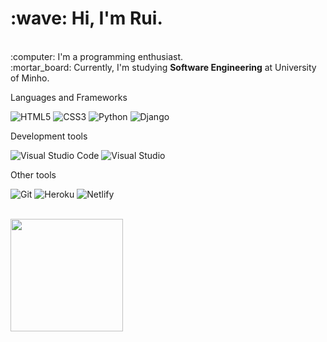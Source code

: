 <p align = "left"> 
  <h1>:wave: Hi, I'm Rui.</h1>
  <br>
  :computer: I'm a programming enthusiast.
  <br>
  :mortar_board: Currently, I'm studying <strong>Software Engineering</strong> at University of Minho.
</p>

<p align = "left">
  Languages and Frameworks

  ![HTML5](https://img.shields.io/badge/HTML5-%23E34F26.svg?style=flat&logo=html5&logoColor=white)
  ![CSS3](https://img.shields.io/badge/CSS3-%231572B6.svg?style=flat&logo=css3&logoColor=white)
  ![Python](https://img.shields.io/badge/Python-3670A0?style=flat&logo=python&logoColor=ffdd54)
  ![Django](https://img.shields.io/badge/Django-%23092E20.svg?style=flat&logo=django&logoColor=white)
  
  Development tools

  ![Visual Studio Code](https://img.shields.io/badge/-Visual%20Studio%20Code-333333?style=flat&logo=visual-studio-code&logoColor=007ACC)
  ![Visual Studio](https://img.shields.io/badge/Visual%20Studio-5C2D91.svg?style=flat&logo=visual-studio&logoColor=white) 
  
  Other tools
 
  ![Git](https://img.shields.io/badge/Git-%23F05033.svg?style=flat&logo=git&logoColor=white)
  ![Heroku](https://img.shields.io/badge/Heroku-%23430098.svg?style=flat&logo=heroku&logoColor=white)
  ![Netlify](https://img.shields.io/badge/Netlify-%23000000.svg?style=flat&logo=netlify&logoColor=#00C7B7)
</p>

<br>

<div>
  <img height = "180em" src = "https://github-readme-stats.vercel.app/api?username=RuiL1904&theme=dracula&show_icons=true">
</div>
